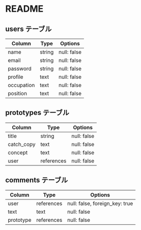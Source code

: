 # README

## users テーブル

| Column   | Type   | Options     |
| -------- | ------ | ----------- |
| name     | string | null: false |
| email    | string | null: false |
| password | string | null: false |
| profile  | text   | null: false |
| occupation | text | null: false |
| position | text   | null: false |
## prototypes テーブル

| Column | Type   | Options     |
| ------ | ------ | ----------- |
| title  | string | null: false |
| catch_copy | text | null: false |
| concept | text  | null: false |
| user   | references | null: false |

## comments テーブル

| Column | Type       | Options                        |
| ------ | ---------- | ------------------------------ |
| user   | references | null: false, foreign_key: true |
| text   | text       | null: false |
| prototype  | references | null: false|